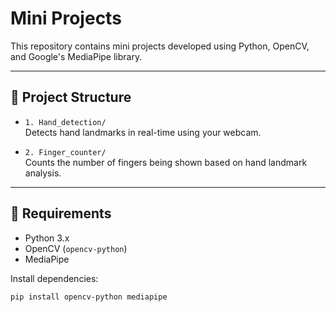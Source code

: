 # Mini Projects

This repository contains mini projects developed using Python, OpenCV, and Google's MediaPipe library.

---

## 📁 Project Structure

- `1. Hand_detection/`  
   Detects hand landmarks in real-time using your webcam.

- `2. Finger_counter/`  
   Counts the number of fingers being shown based on hand landmark analysis.

---

## 🔧 Requirements

- Python 3.x
- OpenCV (`opencv-python`)
- MediaPipe

Install dependencies:
```bash
pip install opencv-python mediapipe
